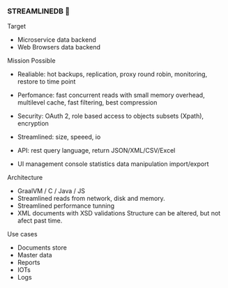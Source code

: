 ### STREAMLINEDB 👋
Target

- Microservice data backend
- Web Browsers data backend

Mission Possible

- Realiable: 
hot backups,
replication,
proxy round robin,
monitoring,
restore to time point

- Perfomance: 
fast concurrent reads with small memory overhead,
multilevel cache,
fast filtering,
best compression

- Security:
OAuth 2,
role based access to objects subsets (Xpath),
encryption

- Streamlined:
size,
speeed,
io

- API:
rest query language,
return JSON/XML/CSV/Excel

- UI
management console
statistics
data manipulation
import/export

Architecture
- GraalVM / C / Java / JS 
- Streamlined reads from network, disk and memory.
- Streamlined performance tunning
- XML documents with XSD validations
  Structure can be altered, but not afect past time.

Use cases
- Documents store
- Master data
- Reports
- IOTs
- Logs

<!--
**streamlinedb/streamlinedb** is a ✨ _special_ ✨ repository because its `README.md` (this file) appears on your GitHub profile.

Here are some ideas to get you started:

- 🔭 I’m currently working on ...
- 🌱 I’m currently learning ...
- 👯 I’m looking to collaborate on ...
- 🤔 I’m looking for help with ...
- 💬 Ask me about ...
- 📫 How to reach me: ...
- 😄 Pronouns: ...
- ⚡ Fun fact: ...
-->
